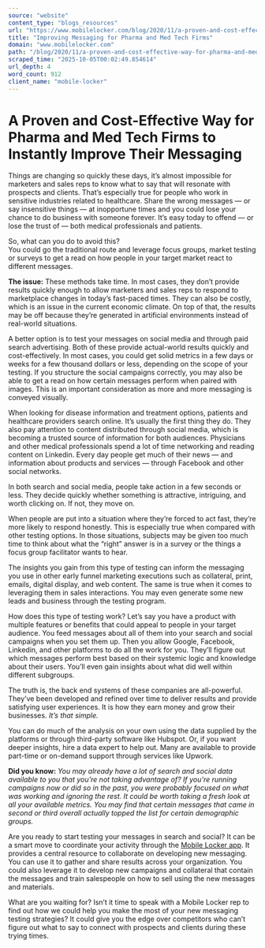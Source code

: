 ```yaml
---
source: "website"
content_type: "blogs_resources"
url: "https://www.mobilelocker.com/blog/2020/11/a-proven-and-cost-effective-way-for-pharma-and-med-tech-firms-to-instantly-improve-their-messaging/"
title: "Improving Messaging for Pharma and Med Tech Firms"
domain: "www.mobilelocker.com"
path: "/blog/2020/11/a-proven-and-cost-effective-way-for-pharma-and-med-tech-firms-to-instantly-improve-their-messaging/"
scraped_time: "2025-10-05T00:02:49.854614"
url_depth: 4
word_count: 912
client_name: "mobile-locker"
---
```


# A Proven and Cost-Effective Way for Pharma and Med Tech Firms to Instantly Improve Their Messaging

Things are changing so quickly these days, it’s almost impossible for marketers and sales reps to know what to say that will resonate with prospects and clients. That’s especially true for people who work in sensitive industries related to healthcare. Share the wrong messages — or say insensitive things — at inopportune times and you could lose your chance to do business with someone forever. It’s easy today to offend — or lose the trust of — both medical professionals and patients.

So, what can you do to avoid this?  
You could go the traditional route and leverage focus groups, market testing or surveys to get a read on how people in your target market react to different messages.

**The issue:** These methods take time. In most cases, they don’t provide results quickly enough to allow marketers and sales reps to respond to marketplace changes in today’s fast-paced times. They can also be costly, which is an issue in the current economic climate. On top of that, the results may be off because they’re generated in artificial environments instead of real-world situations.

A better option is to test your messages on social media and through paid search advertising. Both of these provide actual-world results quickly and cost-effectively. In most cases, you could get solid metrics in a few days or weeks for a few thousand dollars or less, depending on the scope of your testing. If you structure the social campaigns correctly, you may also be able to get a read on how certain messages perform when paired with images. This is an important consideration as more and more messaging is conveyed visually.

When looking for disease information and treatment options, patients and healthcare providers search online. It’s usually the first thing they do. They also pay attention to content distributed through social media, which is becoming a trusted source of information for both audiences. Physicians and other medical professionals spend a lot of time networking and reading content on Linkedin. Every day people get much of their news — and information about products and services — through Facebook and other social networks.

In both search and social media, people take action in a few seconds or less. They decide quickly whether something is attractive, intriguing, and worth clicking on. If not, they move on.

When people are put into a situation where they’re forced to act fast, they’re more likely to respond honestly. This is especially true when compared with other testing options. In those situations, subjects may be given too much time to think about what the “right” answer is in a survey or the things a focus group facilitator wants to hear.

The insights you gain from this type of testing can inform the messaging you use in other early funnel marketing executions such as collateral, print, emails, digital display, and web content. The same is true when it comes to leveraging them in sales interactions. You may even generate some new leads and business through the testing program.

How does this type of testing work? Let’s say you have a product with multiple features or benefits that could appeal to people in your target audience. You feed messages about all of them into your search and social campaigns when you set them up. Then you allow Google, Facebook, Linkedin, and other platforms to do all the work for you. They’ll figure out which messages perform best based on their systemic logic and knowledge about their users. You’ll even gain insights about what did well within different subgroups.

The truth is, the back end systems of these companies are all-powerful. They’ve been developed and refined over time to deliver results and provide satisfying user experiences. It is how they earn money and grow their businesses. _It’s that simple._

You can do much of the analysis on your own using the data supplied by the platforms or through third-party software like Hubspot. Or, if you want deeper insights, hire a data expert to help out. Many are available to provide part-time or on-demand support through services like Upwork.

**Did you know:** _You may already have a lot of search and social data available to you that you’re not taking advantage of? If you’re running campaigns now or did so in the past, you were probably focused on what was working and ignoring the rest. It could be worth taking a fresh look at all your available metrics. You may find that certain messages that came in second or third overall actually topped the list for certain demographic groups._

Are you ready to start testing your messages in search and social? It can be a smart move to coordinate your activity through the [Mobile Locker app](https://www.mobilelocker.com/roles/marketing/). It provides a central resource to collaborate on developing new messaging. You can use it to gather and share results across your organization. You could also leverage it to develop new campaigns and collateral that contain the messages and train salespeople on how to sell using the new messages and materials.

What are you waiting for? Isn’t it time to speak with a Mobile Locker rep to find out how we could help you make the most of your new messaging testing strategies? It could give you the edge over competitors who can’t figure out what to say to connect with prospects and clients during these trying times.